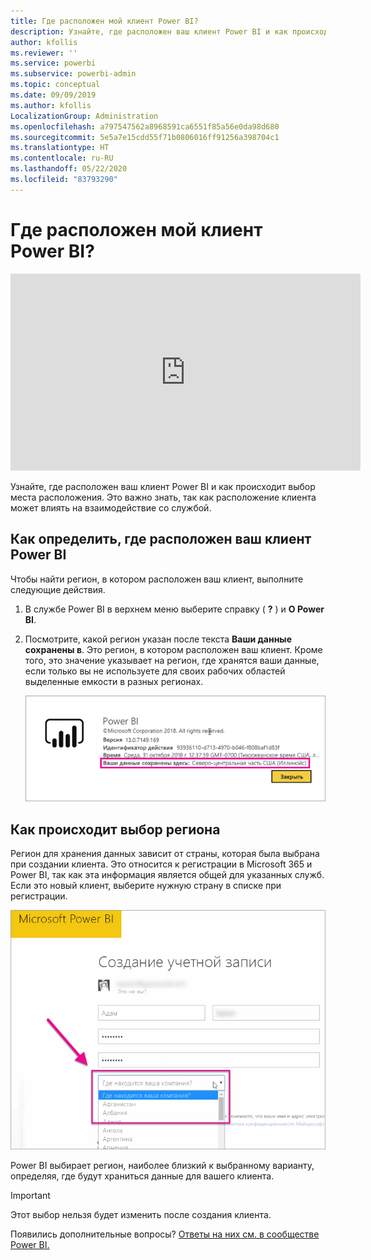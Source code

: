 ```yaml
---
title: Где расположен мой клиент Power BI?
description: Узнайте, где расположен ваш клиент Power BI и как происходит выбор места расположения. Это важно знать, так как место расположения клиента может влиять на качество обмена данными со службой.
author: kfollis
ms.reviewer: ''
ms.service: powerbi
ms.subservice: powerbi-admin
ms.topic: conceptual
ms.date: 09/09/2019
ms.author: kfollis
LocalizationGroup: Administration
ms.openlocfilehash: a797547562a8968591ca6551f85a56e0da98d680
ms.sourcegitcommit: 5e5a7e15cdd55f71b0806016ff91256a398704c1
ms.translationtype: HT
ms.contentlocale: ru-RU
ms.lasthandoff: 05/22/2020
ms.locfileid: "83793290"
---
```

# <a name="where-is-my-power-bi-tenant-located"></a>Где расположен мой клиент Power BI?

<iframe width="560" height="315" src="https://www.youtube.com/embed/0fOxaHJPvdM?showinfo=0" frameborder="0" allowfullscreen></iframe>

Узнайте, где расположен ваш клиент Power BI и как происходит выбор места расположения. Это важно знать, так как расположение клиента может влиять на взаимодействие со службой.

## <a name="how-to-determine-where-your-power-bi-tenant-is-located"></a>Как определить, где расположен ваш клиент Power BI

Чтобы найти регион, в котором расположен ваш клиент, выполните следующие действия.

1. В службе Power BI в верхнем меню выберите справку ( **?** ) и **О Power BI**.

1. Посмотрите, какой регион указан после текста **Ваши данные сохранены в**. Это регион, в котором расположен ваш клиент. Кроме того, это значение указывает на регион, где хранятся ваши данные, если только вы не используете для своих рабочих областей выделенные емкости в разных регионах.

    ![Область данных](media/service-admin-where-is-my-tenant-located/power-bi-data-region.png)

## <a name="how-the-data-region-is-selected"></a>Как происходит выбор региона

Регион для хранения данных зависит от страны, которая была выбрана при создании клиента. Это относится к регистрации в Microsoft 365 и Power BI, так как эта информация является общей для указанных служб. Если это новый клиент, выберите нужную страну в списке при регистрации.

![Выбор страны](media/service-admin-where-is-my-tenant-located/sign-up-country-selection.png)

Power BI выбирает регион, наиболее близкий к выбранному варианту, определяя, где будут храниться данные для вашего клиента.

> [!IMPORTANT]
> Этот выбор нельзя будет изменить после создания клиента.

Появились дополнительные вопросы? [Ответы на них см. в сообществе Power BI.](https://community.powerbi.com/)


